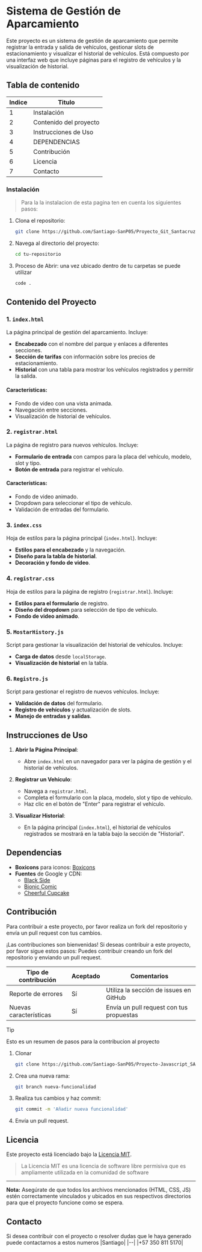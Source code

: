 # Sistema de Gestión de Aparcamiento

Este proyecto es un sistema de gestión de aparcamiento que permite registrar la entrada y salida de vehículos, gestionar slots de estacionamiento y visualizar el historial de vehículos. Está compuesto por una interfaz web que incluye páginas para el registro de vehículos y la visualización de historial.

## Tabla de contenido
 |Indice |Titulo|
 |--|--|
 |1|Instalación|
 |2|Contenido del proyecto|
 |3|Instrucciones de Uso|
 |4|DEPENDENCIAS|
 |5|Contribución|
 |6|Licencia|
 |7|Contacto|
###  Instalación
> Para la la instalacion de esta pagina ten en cuenta los siguientes pasos:
1. Clona el repositorio:
    ```bash
    git clone https://github.com/Santiago-SanP05/Proyecto_Git_SantacruzSantiago_SanchezYuli.git
    ```
2. Navega al directorio del proyecto:
    ```bash
    cd tu-repositorio
    ```
3. Proceso de Abrir:
   una vez ubicado dentro de tu carpetas se puede utilizar
    ```bash
    code .
    ```
## Contenido del Proyecto

### 1. `index.html`

La página principal de gestión del aparcamiento. Incluye:

- **Encabezado** con el nombre del parque y enlaces a diferentes secciones.
- **Sección de tarifas** con información sobre los precios de estacionamiento.
- **Historial** con una tabla para mostrar los vehículos registrados y permitir la salida.

#### Características:
- Fondo de video con una vista animada.
- Navegación entre secciones.
- Visualización de historial de vehículos.

### 2. `registrar.html`

La página de registro para nuevos vehículos. Incluye:

- **Formulario de entrada** con campos para la placa del vehículo, modelo, slot y tipo.
- **Botón de entrada** para registrar el vehículo.

#### Características:
- Fondo de video animado.
- Dropdown para seleccionar el tipo de vehículo.
- Validación de entradas del formulario.

### 3. `index.css`

Hoja de estilos para la página principal (`index.html`). Incluye:

- **Estilos para el encabezado** y la navegación.
- **Diseño para la tabla de historial**.
- **Decoración y fondo de video**.

### 4. `registrar.css`

Hoja de estilos para la página de registro (`registrar.html`). Incluye:

- **Estilos para el formulario** de registro.
- **Diseño del dropdown** para selección de tipo de vehículo.
- **Fondo de video animado**.

### 5. `MostarHistory.js`

Script para gestionar la visualización del historial de vehículos. Incluye:

- **Carga de datos** desde `localStorage`.
- **Visualización de historial** en la tabla.

### 6. `Registro.js`

Script para gestionar el registro de nuevos vehículos. Incluye:

- **Validación de datos** del formulario.
- **Registro de vehículos** y actualización de slots.
- **Manejo de entradas y salidas**.

## Instrucciones de Uso

1. **Abrir la Página Principal**:
   - Abre `index.html` en un navegador para ver la página de gestión y el historial de vehículos.

2. **Registrar un Vehículo**:
   - Navega a `registrar.html`.
   - Completa el formulario con la placa, modelo, slot y tipo de vehículo.
   - Haz clic en el botón de "Enter" para registrar el vehículo.

3. **Visualizar Historial**:
   - En la página principal (`index.html`), el historial de vehículos registrados se mostrará en la tabla bajo la sección de "Historial".

## Dependencias

- **Boxicons** para iconos: [Boxicons](https://unpkg.com/boxicons@2.1.4/css/boxicons.min.css)
- **Fuentes** de Google y CDN: 
  - [Black Side](https://fonts.cdnfonts.com/css/black-side)
  - [Bionic Comic](https://fonts.cdnfonts.com/css/bionic-comic)
  - [Cheerful Cupcake](https://fonts.cdnfonts.com/css/cheerful-cupcake)

## Contribución

Para contribuir a este proyecto, por favor realiza un fork del repositorio y envía un pull request con tus cambios.

¡Las contribuciones son bienvenidas! Si deseas contribuir a este proyecto, por favor sigue estos pasos: 
Puedes contribuir creando un fork del repositorio y enviando un pull request.

|Tipo de contribución|Aceptado|Comentarios|
|--|--|--|
|Reporte de errores|Sí|Utiliza la sección de issues en GitHub|
|Nuevas características|Sí|Envía un pull request con tus propuestas|

> [!TIP]
> Esto es un resumen de pasos para la contribucion al proyecto
>1. Clonar
>       ```bash
>    git clone https://github.com/Santiago-SanP05/Proyecto-Javascript_SANTIAGOSANTACRUZ.git
>       ```
>2. Crea una nueva rama:
>    ```bash
>    git branch nueva-funcionalidad
>    ```
>3. Realiza tus cambios y haz commit:
>    ```bash
>    git commit -m 'Añadir nueva funcionalidad'
>    ```
>4. Envía un pull request.

## Licencia

Este proyecto está licenciado bajo la [Licencia MIT](LICENSE).
>La Licencia MIT es una licencia de software libre permisiva que es ampliamente utilizada en la comunidad de software

---

**Nota:** Asegúrate de que todos los archivos mencionados (HTML, CSS, JS) estén correctamente vinculados y ubicados en sus respectivos directorios para que el proyecto funcione como se espera.

## Contacto

Si desea contribuir con el proyecto o resolver dudas que le haya generado puede contactarnos a estos numeros 
|Santiago|
|--|
|+57 350 811 5170|
